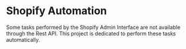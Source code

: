 # Shopify Automation
Some tasks performed by the Shopify Admin Interface are not available through the Rest API.
This project is dedicated to perform these tasks automatically.
